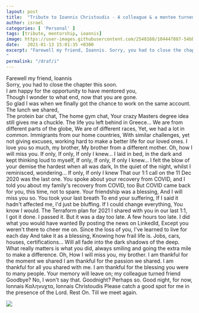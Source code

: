 ```yaml
---
layout: post
title:  "Tribute to Ioannis Christoudis - A colleague & a mentee turned friend "
author: israel
categories: [ 'Personal' ]
tags: [tribute, mentorship, ioannis]
image: https://user-images.githubusercontent.com/2548160/104447887-54bb1680-5594-11eb-9e21-9c3900d5d7da.png
date:   2021-01-13 15:01:35 +0300
excerpt: "Farewell my friend, Ioannis. Sorry, you had to close the chapter this soon. I am happy for the opportunity to have mentored you...You spoke about your recovery from COVID, and I told you about my recovery from COVID, too. But COVID came back for you, this time, not to spare. 
"
permalink: "/draf/i"
---
```


Farewell my friend, Ioannis<br/>
Sorry, you had to close the chapter this soon. <br/>
I am happy for the opportunity to have mentored you,<br/>
Though I wonder to what end, now that you are gone.<br/>
So glad I was when we finally got the chance to work on the same account.<br/>
The lunch we shared,<br/>
The protein bar chat,
The home gym chat, 
Your crazy Masters degree idea still gives me a chuckle.
The life you left behind in Greece...
We are from different parts of the globe,
We are of different races,
Yet, we had a lot in common. 
Immigrants from our home countries, 
With similar challenges, yet not giving excuses, 
working hard to make a better life for our loved ones.
I love you so much, my brother, 
My brother from a different mother.
Oh,  how I will miss you.
If only, If only, If only I knew...
I laid in bed, in the dark and kept thinking loud to myself,
If only, If only, If only I knew...
I felt the blow of your demise the hardest when all was dark,
In the quiet of the night, whilst I reminisced, wondering...
If only, If only I knew 
That our 1:1 call on the 11 Dec 2020 was the last one.
You spoke about your recovery from COVID,
and I told you about my family's recovery from COVID, too
But COVID came back for you, this time, not to spare. 
Your friendship was a blessing,
And I will miss you so.
You took your last breath
To end your suffering,
If I said it hadn't affected me,
I'd just be bluffing.
If I could change everything,
You know I would.
The Terraform plan for 2021 I shared with you in our last 1:1,  
I got it done. I passed it. 
But it was a day too late. A few hours too late.
I did what you would have wanted
By posting the news on LinkedId, 
Except you weren't there to cheer me on. 
Since the loss of you,
I've learned to live for each day
And take it as a blessing,
Knowing how frail life is. 
Jobs, cars, houses, certifications... 
Will all fade into the dark shadows of the deep.
What really matters is what you did, 
always smiling and going the extra mile to make a difference.
Oh, How I will miss you, my brother.
I am thankful for the moment we shared 
I am thankful for the passion we shared.
I am thankful for all you shared with me. 
I am thankful for the blessing you were to many people. 
Your memory will leave on; my colleague turned friend
Goodbye? No, I won't say that.
Goodnight? Perhaps so.
Good night, for now, Ionnais
Καληνυχτα, Ionnais Christoudis
Please catch a good spot for me in the presence of the Lord.
Rest On.
Till we meet again.


<p class="aligncenter">
<img class="lazyimg" src="https://user-images.githubusercontent.com/2548160/104448358-f478a480-5594-11eb-9997-bdfb96612ef2.jpeg"/>
</p>
